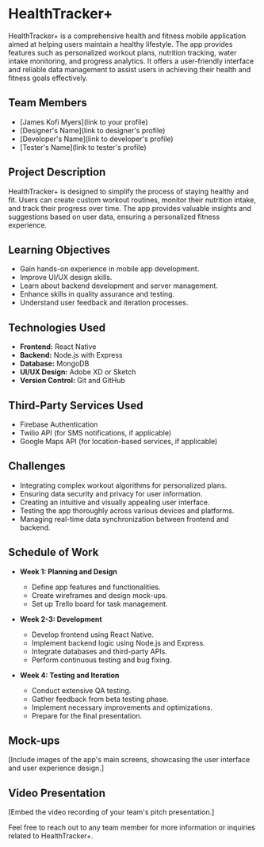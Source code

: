 # HealthTracker+

HealthTracker+ is a comprehensive health and fitness mobile application aimed at helping users maintain a healthy lifestyle. The app provides features such as personalized workout plans, nutrition tracking, water intake monitoring, and progress analytics. It offers a user-friendly interface and reliable data management to assist users in achieving their health and fitness goals effectively.

## Team Members
- [James Kofi Myers](link to your profile)
- [Designer's Name](link to designer's profile)
- [Developer's Name](link to developer's profile)
- [Tester's Name](link to tester's profile)

## Project Description

HealthTracker+ is designed to simplify the process of staying healthy and fit. Users can create custom workout routines, monitor their nutrition intake, and track their progress over time. The app provides valuable insights and suggestions based on user data, ensuring a personalized fitness experience.

## Learning Objectives

- Gain hands-on experience in mobile app development.
- Improve UI/UX design skills.
- Learn about backend development and server management.
- Enhance skills in quality assurance and testing.
- Understand user feedback and iteration processes.

## Technologies Used

- **Frontend:** React Native
- **Backend:** Node.js with Express
- **Database:** MongoDB
- **UI/UX Design:** Adobe XD or Sketch
- **Version Control:** Git and GitHub

## Third-Party Services Used

- Firebase Authentication
- Twilio API (for SMS notifications, if applicable)
- Google Maps API (for location-based services, if applicable)

## Challenges

- Integrating complex workout algorithms for personalized plans.
- Ensuring data security and privacy for user information.
- Creating an intuitive and visually appealing user interface.
- Testing the app thoroughly across various devices and platforms.
- Managing real-time data synchronization between frontend and backend.

## Schedule of Work

- **Week 1: Planning and Design**
  - Define app features and functionalities.
  - Create wireframes and design mock-ups.
  - Set up Trello board for task management.

- **Week 2-3: Development**
  - Develop frontend using React Native.
  - Implement backend logic using Node.js and Express.
  - Integrate databases and third-party APIs.
  - Perform continuous testing and bug fixing.

- **Week 4: Testing and Iteration**
  - Conduct extensive QA testing.
  - Gather feedback from beta testing phase.
  - Implement necessary improvements and optimizations.
  - Prepare for the final presentation.

## Mock-ups

[Include images of the app's main screens, showcasing the user interface and user experience design.]

## Video Presentation

[Embed the video recording of your team's pitch presentation.]

Feel free to reach out to any team member for more information or inquiries related to HealthTracker+.

